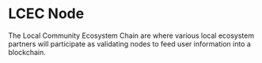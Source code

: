 # LCEC Node

The Local Community Ecosystem Chain are where various local ecosystem partners will participate as validating nodes to feed user information into a blockchain. 
